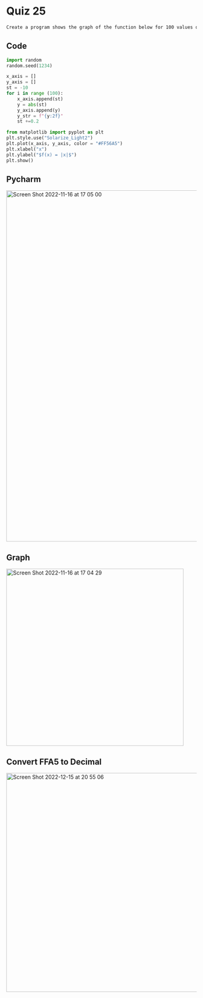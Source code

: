 # Quiz 25
```diff
Create a program shows the graph of the function below for 100 values of x in the interval -10 < x < 10
```

## Code
```.py
import random
random.seed(1234)

x_axis = []
y_axis = []
st = -10
for i in range (100):
    x_axis.append(st)
    y = abs(st)
    y_axis.append(y)
    y_str = f"{y:2f}"
    st +=0.2

from matplotlib import pyplot as plt
plt.style.use("Solarize_Light2")
plt.plot(x_axis, y_axis, color = "#FF56A5")
plt.xlabel("x")
plt.ylabel("$f(x) = |x|$")
plt.show()
```

## Pycharm
<img width="930" alt="Screen Shot 2022-11-16 at 17 05 00" src="https://user-images.githubusercontent.com/111941990/202125798-5ae925b1-ca2d-45c5-9bab-98b18905472f.png">


## Graph
<img width="469" alt="Screen Shot 2022-11-16 at 17 04 29" src="https://user-images.githubusercontent.com/111941990/202125858-b5fe4799-2c11-43bf-8bda-c0951ddda4d7.png">

## Convert FFA5 to Decimal 
<img width="580" alt="Screen Shot 2022-12-15 at 20 55 06" src="https://user-images.githubusercontent.com/111941990/207853035-b57b23cd-100f-41fa-beb3-47e2d9debfad.png">

